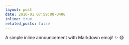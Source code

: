 ```yaml
---
layout: post
date: 2016-01 07:59:00-0400
inline: true
related_posts: false
---
```


A simple inline announcement with Markdown emoji! :sparkles: :smile:
